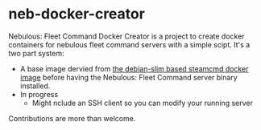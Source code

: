 # neb-docker-creator
Nebulous: Fleet Command Docker Creator is a project to create docker containers for nebulous fleet command servers with a simple scipt. It's a two part system:
- A base image dervied from [the debian-slim based steamcmd docker image](https://hub.docker.com/r/steamcmd/steamcmd) before having the Nebulous: Fleet Command server binary installed.
- In progress
    - Might nclude an SSH client so you can modify your running server

Contributions are more than welcome.
